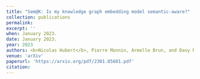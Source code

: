 ```yaml
---
title: "Sem@K: Is my knowledge graph embedding model semantic-aware?"
collection: publications
permalink:
excerpt: ''
when: January 2023.
date: January 2023.
year: 2023
authors: <b>Nicolas Hubert</b>, Pierre Monnin, Armelle Brun, and Davy Monticolo
venue: 'arXiv'
paperurl: 'https://arxiv.org/pdf/2301.05601.pdf'
citation:
---
```

